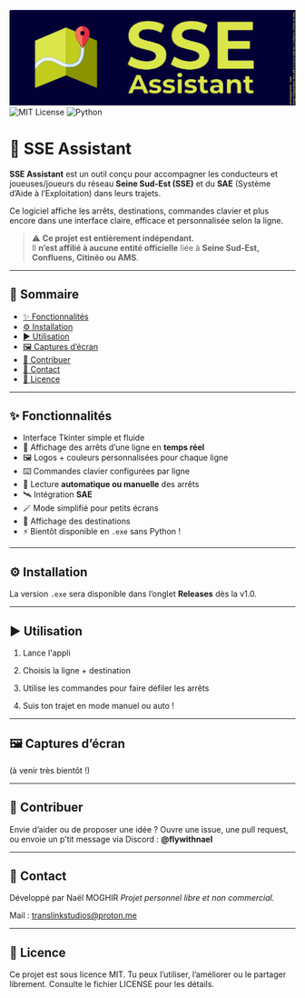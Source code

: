 ![SSE Assistant](banner.png)  
![MIT License](https://img.shields.io/badge/License-MIT-yellow.svg)
![Python](https://img.shields.io/badge/Python-3.11-blue.svg)

# 🚌 SSE Assistant

**SSE Assistant** est un outil conçu pour accompagner les conducteurs et joueuses/joueurs du réseau **Seine Sud-Est (SSE)** et du **SAE** (Système d’Aide à l’Exploitation) dans leurs trajets.

Ce logiciel affiche les arrêts, destinations, commandes clavier et plus encore dans une interface claire, efficace et personnalisée selon la ligne.

> ⚠️ **Ce projet est entièrement indépendant.**  
> Il **n’est affilié à aucune entité officielle** liée à **Seine Sud-Est, Confluens, Citinéo ou AMS**.

---

## 🧠 Sommaire

- [✨ Fonctionnalités](#-fonctionnalités)
- [⚙️ Installation](#-installation)
- [▶️ Utilisation](#️-utilisation)
- [🖼️ Captures d’écran](#️-captures-décran)
- [🤝 Contribuer](#-contribuer)
- [📩 Contact](#-contact)
- [📄 Licence](#-licence)

---

## ✨ Fonctionnalités

- Interface Tkinter simple et fluide
- 📍 Affichage des arrêts d’une ligne en **temps réel**
- 🖼️ Logos + couleurs personnalisées pour chaque ligne
- ⌨️ Commandes clavier configurées par ligne
- 🚦 Lecture **automatique ou manuelle** des arrêts
- 🛰️ Intégration **SAE**
- 🪄 Mode simplifié pour petits écrans
- 🎯 Affichage des destinations
- ⚡ Bientôt disponible en `.exe` sans Python !

---

## ⚙️ Installation

La version `.exe` sera disponible dans l’onglet **Releases** dès la v1.0.

---

## ▶️ Utilisation

1. Lance l'appli


2. Choisis la ligne + destination


3. Utilise les commandes pour faire défiler les arrêts


4. Suis ton trajet en mode manuel ou auto !


---

## 🖼️ Captures d’écran

(à venir très bientôt !)


---

## 🤝 Contribuer

Envie d’aider ou de proposer une idée ?
Ouvre une issue, une pull request, ou envoie un p’tit message via Discord :
**@flywithnael**

---

## 📩 Contact

Développé par Naël MOGHIR
*Projet personnel libre et non commercial.*

Mail : translinkstudios@proton.me


---

## 📄 Licence

Ce projet est sous licence MIT.
Tu peux l’utiliser, l’améliorer ou le partager librement.
Consulte le fichier LICENSE pour les détails.
